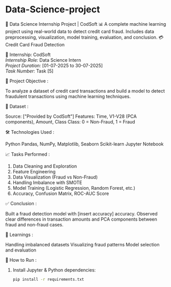 # Data-Science-project
💼 Data Science Internship Project | CodSoft 📊 A complete machine learning project using real-world data to detect credit card fraud. Includes data preprocessing, visualization, model training, evaluation, and conclusion.
 💳 Credit Card Fraud Detection

🏢 Internship: CodSoft  
*Internship Role:* Data Science Intern  
*Project Duration:* [01-07-2025 to 30-07-2025]  
*Task Number:* Task [5]

📌 Project Objective :

To analyze a dataset of credit card transactions and build a model to detect fraudulent transactions using machine learning techniques.

📂 Dataset :

Source: ["Provided by CodSoft"]
Features: Time, V1-V28 (PCA components), Amount, Class
Class: 0 = Non-Fraud, 1 = Fraud

🛠 Technologies Used :

 Python
 Pandas, NumPy, Matplotlib, Seaborn
 Scikit-learn
 Jupyter Notebook
 
📈 Tasks Performed :

1. Data Cleaning and Exploration
2. Feature Engineering
3. Data Visualization (Fraud vs Non-Fraud)
4. Handling Imbalance with SMOTE
5. Model Training (Logistic Regression, Random Forest, etc.)
6. Accuracy, Confusion Matrix, ROC-AUC Score

✅ Conclusion :

Built a fraud detection model with [insert accuracy] accuracy.
Observed clear differences in transaction amounts and PCA components between fraud and non-fraud cases.

🧠 Learnings :

 Handling imbalanced datasets
 Visualizing fraud patterns
 Model selection and evaluation

🔗 How to Run :
1. Install Jupyter & Python dependencies:
   ```bash
   pip install -r requirements.txt
